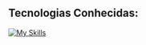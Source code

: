 ## Tecnologias Conhecidas:

[![My Skills](https://skillicons.dev/icons?i=c,aws,docker,postgres,mongodb,redis,prisma,nginx,nodejs,nest,express,postman,react,next,angular,tailwind,js,ts,bash,linux,windows,html,css,git,vscode,vim,vercel)](https://skillicons.dev)      
